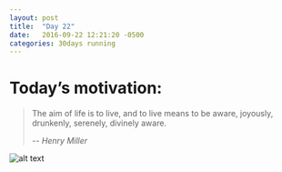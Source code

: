 ```yaml
---
layout: post
title:  "Day 22"
date:   2016-09-22 12:21:20 -0500
categories: 30days running
---
```

# Today’s motivation:

>The aim of life is to live, and to live means to be aware, joyously, drunkenly, serenely, divinely aware.
>
>
> -- <cite>Henry Miller</cite>

![alt text]({{site.baseurl}}/img/day22.jpg "Day 22 - Snapped a screenshot at 5km")